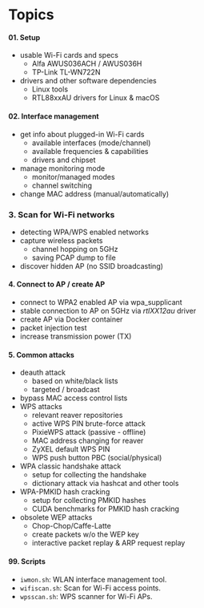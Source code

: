 # Topics


#### 01. Setup
- usable Wi-Fi cards and specs
  - Alfa AWUS036ACH / AWUS036H
  - TP-Link TL-WN722N
- drivers and other software dependencies
  - Linux tools
  - RTL88xxAU drivers for Linux & macOS


#### 02. Interface management
- get info about plugged-in Wi-Fi cards
  - available interfaces (mode/channel)
  - available frequencies & capabilities
  - drivers and chipset
- manage monitoring mode
  - monitor/managed modes
  - channel switching
- change MAC address (manual/automatically)


### 3. Scan for Wi-Fi networks
- detecting WPA/WPS enabled networks
- capture wireless packets
  - channel hopping on 5GHz
  - saving PCAP dump to file
- discover hidden AP (no SSID broadcasting)


#### 4. Connect to AP / create AP
- connect to WPA2 enabled AP via wpa_supplicant
- stable connection to AP on 5GHz via *rtlXX12au* driver
- create AP via Docker container
- packet injection test
- increase transmission power (TX)


#### 5. Common attacks
- deauth attack
  - based on white/black lists
  - targeted / broadcast
- bypass MAC access control lists
- WPS attacks
  - relevant reaver repositories
  - active WPS PIN brute-force attack
  - PixieWPS attack (passive - offline)
  - MAC address changing for reaver
  - ZyXEL default WPS PIN
  - WPS push button PBC (social/physical)
- WPA classic handshake attack
  - setup for collecting the handshake
  - dictionary attack via hashcat and other tools
- WPA-PMKID hash cracking
  - setup for collecting PMKID hashes
  - CUDA benchmarks for PMKID hash cracking
- obsolete WEP attacks
  - Chop-Chop/Caffe-Latte
  - create packets w/o the WEP key
  - interactive packet replay & ARP request replay


#### 99. Scripts
- `iwmon.sh`: WLAN interface management tool.
- `wifiscan.sh`: Scan for Wi-Fi access points.
- `wpsscan.sh`: WPS scanner for Wi-Fi APs.
